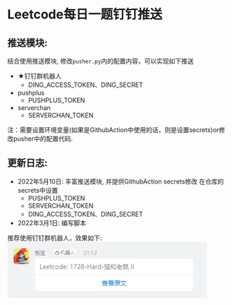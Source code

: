 # Leetcode每日一题钉钉推送

## 推送模块:

结合使用推送模块, 修改`pusher.py`内的配置内容，可以实现如下推送
- ★钉钉群机器人
  - DING_ACCESS_TOKEN、DING_SECRET
- pushplus
  - PUSHPLUS_TOKEN
- serverchan
  - SERVERCHAN_TOKEN

注：需要设置环境变量(如果是GithubAction中使用的话，则是设置secrets)or修改pusher中的配置代码.

## 更新日志:

- 2022年5月10日: 丰富推送模块, 并提供GithubAction secrets修改
  在仓库的secrets中设置
    - PUSHPLUS_TOKEN
    - SERVERCHAN_TOKEN
    - DING_ACCESS_TOKEN、DING_SECRET
- 2022年3月1日: 编写脚本

推荐使用钉钉群机器人，效果如下:
![](./pics/demo.jpg)